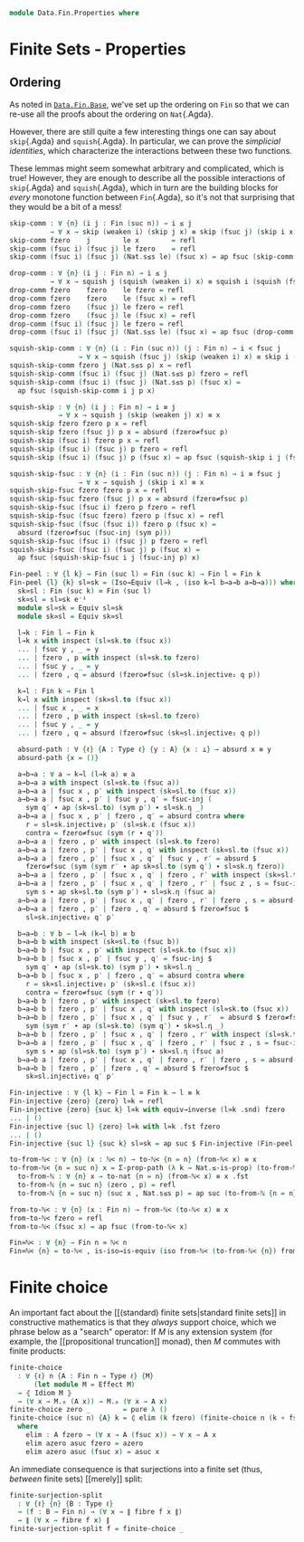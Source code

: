 <!--
```agda
open import 1Lab.Prelude

open import Data.Fin.Base

import Data.Nat.Order as Nat
import Data.Nat.Base as Nat
```
-->

```agda
module Data.Fin.Properties where

```

# Finite Sets - Properties

## Ordering

As noted in [`Data.Fin.Base`], we've set up the ordering on `Fin` so that
we can re-use all the proofs about the ordering on `Nat`{.Agda}.

[`Data.Fin.Base`]: Data.Fin.Base.html

However, there are still quite a few interesting things one can say about
`skip`{.Agda} and `squish`{.Agda}. In particular, we can prove the
*simplicial identities*, which characterize the interactions between
these two functions.

These lemmas might seem somewhat arbitrary and complicated, which
is true! However, they are enough to describe all the possible
interactions of `skip`{.Agda} and `squish`{.Agda}, which in turn
are the building blocks for _every_ monotone function between
`Fin`{.Agda}, so it's not that surprising that they would be a bit
of a mess!

<!-- [TODO: Reed M, 23/02/2022] Link to Simplicial Sets Stuff -->

```agda
skip-comm : ∀ {n} (i j : Fin (suc n)) → i ≤ j
          → ∀ x → skip (weaken i) (skip j x) ≡ skip (fsuc j) (skip i x)
skip-comm fzero    j        le x        = refl
skip-comm (fsuc i) (fsuc j) le fzero    = refl
skip-comm (fsuc i) (fsuc j) (Nat.s≤s le) (fsuc x) = ap fsuc (skip-comm i j le x)

drop-comm : ∀ {n} (i j : Fin n) → i ≤ j
          → ∀ x → squish j (squish (weaken i) x) ≡ squish i (squish (fsuc j) x)
drop-comm fzero    fzero    le fzero = refl
drop-comm fzero    fzero    le (fsuc x) = refl
drop-comm fzero    (fsuc j) le fzero = refl
drop-comm fzero    (fsuc j) le (fsuc x) = refl
drop-comm (fsuc i) (fsuc j) le fzero = refl
drop-comm (fsuc i) (fsuc j) (Nat.s≤s le) (fsuc x) = ap fsuc (drop-comm i j le x)

squish-skip-comm : ∀ {n} (i : Fin (suc n)) (j : Fin n) → i < fsuc j
                 → ∀ x → squish (fsuc j) (skip (weaken i) x) ≡ skip i (squish j x)
squish-skip-comm fzero j (Nat.s≤s p) x = refl
squish-skip-comm (fsuc i) (fsuc j) (Nat.s≤s p) fzero = refl
squish-skip-comm (fsuc i) (fsuc j) (Nat.s≤s p) (fsuc x) =
  ap fsuc (squish-skip-comm i j p x)

squish-skip : ∀ {n} (i j : Fin n) → i ≡ j
            → ∀ x → squish j (skip (weaken j) x) ≡ x
squish-skip fzero fzero p x = refl
squish-skip fzero (fsuc j) p x = absurd (fzero≠fsuc p)
squish-skip (fsuc i) fzero p x = refl
squish-skip (fsuc i) (fsuc j) p fzero = refl
squish-skip (fsuc i) (fsuc j) p (fsuc x) = ap fsuc (squish-skip i j (fsuc-inj p) x)

squish-skip-fsuc : ∀ {n} (i : Fin (suc n)) (j : Fin n) → i ≡ fsuc j
                 → ∀ x → squish j (skip i x) ≡ x
squish-skip-fsuc fzero fzero p x = refl
squish-skip-fsuc fzero (fsuc j) p x = absurd (fzero≠fsuc p)
squish-skip-fsuc (fsuc i) fzero p fzero = refl
squish-skip-fsuc (fsuc fzero) fzero p (fsuc x) = refl
squish-skip-fsuc (fsuc (fsuc i)) fzero p (fsuc x) =
  absurd (fzero≠fsuc (fsuc-inj (sym p)))
squish-skip-fsuc (fsuc i) (fsuc j) p fzero = refl
squish-skip-fsuc (fsuc i) (fsuc j) p (fsuc x) =
  ap fsuc (squish-skip-fsuc i j (fsuc-inj p) x)

Fin-peel : ∀ {l k} → Fin (suc l) ≃ Fin (suc k) → Fin l ≃ Fin k
Fin-peel {l} {k} sl≃sk = (Iso→Equiv (l→k , (iso k→l b→a→b a→b→a))) where
  sk≃sl : Fin (suc k) ≃ Fin (suc l)
  sk≃sl = sl≃sk e⁻¹
  module sl≃sk = Equiv sl≃sk
  module sk≃sl = Equiv sk≃sl

  l→k : Fin l → Fin k
  l→k x with inspect (sl≃sk.to (fsuc x))
  ... | fsuc y , _ = y
  ... | fzero , p with inspect (sl≃sk.to fzero)
  ... | fsuc y , _ = y
  ... | fzero , q = absurd (fzero≠fsuc (sl≃sk.injective₂ q p))

  k→l : Fin k → Fin l
  k→l x with inspect (sk≃sl.to (fsuc x))
  ... | fsuc x , _ = x
  ... | fzero , p with inspect (sk≃sl.to fzero)
  ... | fsuc y , _ = y
  ... | fzero , q = absurd (fzero≠fsuc (sk≃sl.injective₂ q p))

  absurd-path : ∀ {ℓ} {A : Type ℓ} {y : A} {x : ⊥} → absurd x ≡ y
  absurd-path {x = ()}

  a→b→a : ∀ a → k→l (l→k a) ≡ a
  a→b→a a with inspect (sl≃sk.to (fsuc a))
  a→b→a a | fsuc x , p′ with inspect (sk≃sl.to (fsuc x))
  a→b→a a | fsuc x , p′ | fsuc y , q′ = fsuc-inj (
    sym q′ ∙ ap (sk≃sl.to) (sym p′) ∙ sl≃sk.η _)
  a→b→a a | fsuc x , p′ | fzero , q′ = absurd contra where
    r = sl≃sk.injective₂ p′ (sl≃sk.ε (fsuc x))
    contra = fzero≠fsuc (sym (r ∙ q′))
  a→b→a a | fzero , p′ with inspect (sl≃sk.to fzero)
  a→b→a a | fzero , p′ | fsuc x , q′ with inspect (sk≃sl.to (fsuc x))
  a→b→a a | fzero , p′ | fsuc x , q′ | fsuc y , r′ = absurd $
    fzero≠fsuc (sym (sym r′ ∙ ap sk≃sl.to (sym q′) ∙ sl≃sk.η fzero))
  a→b→a a | fzero , p′ | fsuc x , q′ | fzero , r′ with inspect (sk≃sl.to fzero)
  a→b→a a | fzero , p′ | fsuc x , q′ | fzero , r′ | fsuc z , s = fsuc-inj $
    sym s ∙ ap sk≃sl.to (sym p′) ∙ sl≃sk.η (fsuc a)
  a→b→a a | fzero , p′ | fsuc x , q′ | fzero , r′ | fzero , s = absurd-path
  a→b→a a | fzero , p′ | fzero , q′ = absurd $ fzero≠fsuc $
    sl≃sk.injective₂ q′ p′

  b→a→b : ∀ b → l→k (k→l b) ≡ b
  b→a→b b with inspect (sk≃sl.to (fsuc b))
  b→a→b b | fsuc x , p′ with inspect (sl≃sk.to (fsuc x))
  b→a→b b | fsuc x , p′ | fsuc y , q′ = fsuc-inj $
    sym q′ ∙ ap (sl≃sk.to) (sym p′) ∙ sk≃sl.η _
  b→a→b b | fsuc x , p′ | fzero , q′ = absurd contra where
    r = sk≃sl.injective₂ p′ (sk≃sl.ε (fsuc x))
    contra = fzero≠fsuc (sym (r ∙ q′))
  b→a→b b | fzero , p′ with inspect (sk≃sl.to fzero)
  b→a→b b | fzero , p′ | fsuc x , q′ with inspect (sl≃sk.to (fsuc x))
  b→a→b b | fzero , p′ | fsuc x , q′ | fsuc y , r′  = absurd $ fzero≠fsuc $
    sym (sym r′ ∙ ap (sl≃sk.to) (sym q′) ∙ sk≃sl.η _)
  b→a→b b | fzero , p′ | fsuc x , q′ | fzero , r′ with inspect (sl≃sk.to fzero)
  b→a→b a | fzero , p′ | fsuc x , q′ | fzero , r′ | fsuc z , s = fsuc-inj $
    sym s ∙ ap (sl≃sk.to) (sym p′) ∙ sk≃sl.η (fsuc a)
  b→a→b a | fzero , p′ | fsuc x , q′ | fzero , r′ | fzero , s = absurd-path
  b→a→b b | fzero , p′ | fzero , q′ = absurd $ fzero≠fsuc $
    sk≃sl.injective₂ q′ p′

Fin-injective : ∀ {l k} → Fin l ≃ Fin k → l ≡ k
Fin-injective {zero} {zero} l≃k = refl
Fin-injective {zero} {suc k} l≃k with equiv→inverse (l≃k .snd) fzero
... | ()
Fin-injective {suc l} {zero} l≃k with l≃k .fst fzero
... | ()
Fin-injective {suc l} {suc k} sl≃sk = ap suc $ Fin-injective (Fin-peel sl≃sk)

to-from-ℕ< : ∀ {n} (x : ℕ< n) → to-ℕ< {n = n} (from-ℕ< x) ≡ x
to-from-ℕ< {n = suc n} x = Σ-prop-path (λ k → Nat.≤-is-prop) (to-from-ℕ {n = suc n} x) where
  to-from-ℕ : ∀ {n} x → to-nat {n = n} (from-ℕ< x) ≡ x .fst
  to-from-ℕ {n = suc n} (zero , p) = refl
  to-from-ℕ {n = suc n} (suc x , Nat.s≤s p) = ap suc (to-from-ℕ {n = n} (x , p))

from-to-ℕ< : ∀ {n} (x : Fin n) → from-ℕ< (to-ℕ< x) ≡ x
from-to-ℕ< fzero = refl
from-to-ℕ< (fsuc x) = ap fsuc (from-to-ℕ< x)

Fin≃ℕ< : ∀ {n} → Fin n ≃ ℕ< n
Fin≃ℕ< {n} = to-ℕ< , is-iso→is-equiv (iso from-ℕ< (to-from-ℕ< {n}) from-to-ℕ<)
```

# Finite choice

An important fact about the [[(standard) finite sets|standard finite
sets]] in constructive mathematics is that they _always_ support choice,
which we phrase below as a "search" operator: If $M$ is any extension
system (for example, the [[propositional truncation]] monad), then $M$
commutes with finite products:

```agda
finite-choice
  : ∀ {ℓ} n {A : Fin n → Type ℓ} {M}
      (let module M = Effect M)
  → ⦃ Idiom M ⦄
  → (∀ x → M.₀ (A x)) → M.₀ (∀ x → A x)
finite-choice zero _        = pure λ ()
finite-choice (suc n) {A} k = ⦇ elim (k fzero) (finite-choice n (k ∘ fsuc)) ⦈
  where
    elim : A fzero → (∀ x → A (fsuc x)) → ∀ x → A x
    elim azero asuc fzero = azero
    elim azero asuc (fsuc x) = asuc x
```

An immediate consequence is that surjections into a finite set (thus,
_between_ finite sets) [[merely]] split:

```agda
finite-surjection-split
  : ∀ {ℓ} {n} {B : Type ℓ}
  → (f : B → Fin n) → (∀ x → ∥ fibre f x ∥)
  → ∥ (∀ x → fibre f x) ∥
finite-surjection-split f = finite-choice _
```
